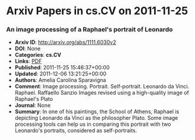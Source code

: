 # Arxiv Papers in cs.CV on 2011-11-25
### An image processing of a Raphael's portrait of Leonardo
- **Arxiv ID**: http://arxiv.org/abs/1111.6030v2
- **DOI**: None
- **Categories**: **cs.CV**
- **Links**: [PDF](http://arxiv.org/pdf/1111.6030v2)
- **Published**: 2011-11-25 15:46:37+00:00
- **Updated**: 2011-12-06 13:21:25+00:00
- **Authors**: Amelia Carolina Sparavigna
- **Comment**: Image processing. Portrait. Self-portrait. Leonardo da Vinci.
  Raphael. Raffaello Sanzio Images revised using a high-quality image of
  Raphael's Plato
- **Journal**: None
- **Summary**: In one of his paintings, the School of Athens, Raphael is depicting Leonardo da Vinci as the philosopher Plato. Some image processing tools can help us in comparing this portrait with two Leonardo's portraits, considered as self-portraits.



